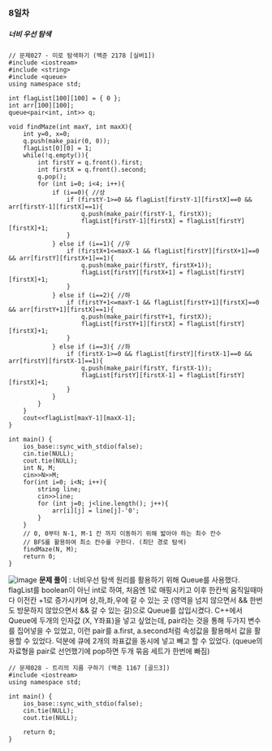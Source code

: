 ### 8일차
##### 너비 우선 탐색
```
// 문제027 - 미로 탐색하기 (백준 2178 [실버1])
#include <iostream>
#include <string>
#include <queue>
using namespace std;

int flagList[100][100] = { 0 };
int arr[100][100];
queue<pair<int, int>> q;

void findMaze(int maxY, int maxX){
    int y=0, x=0;
    q.push(make_pair(0, 0));
    flagList[0][0] = 1;
    while(!q.empty()){
        int firstY = q.front().first;
        int firstX = q.front().second;
        q.pop();
        for (int i=0; i<4; i++){
            if (i==0){ //상
                if (firstY-1>=0 && flagList[firstY-1][firstX]==0 && arr[firstY-1][firstX]==1){
                    q.push(make_pair(firstY-1, firstX));
                    flagList[firstY-1][firstX] = flagList[firstY][firstX]+1;
                } 
            } else if (i==1){ //우
                if (firstX+1<=maxX-1 && flagList[firstY][firstX+1]==0 && arr[firstY][firstX+1]==1){
                    q.push(make_pair(firstY, firstX+1));
                    flagList[firstY][firstX+1] = flagList[firstY][firstX]+1;
                } 
            } else if (i==2){ //하
                if (firstY+1<=maxY-1 && flagList[firstY+1][firstX]==0 && arr[firstY+1][firstX]==1){
                    q.push(make_pair(firstY+1, firstX));
                    flagList[firstY+1][firstX] = flagList[firstY][firstX]+1;
                } 
            } else if (i==3){ //좌
                if (firstX-1>=0 && flagList[firstY][firstX-1]==0 && arr[firstY][firstX-1]==1){
                    q.push(make_pair(firstY, firstX-1));
                    flagList[firstY][firstX-1] = flagList[firstY][firstX]+1;
                } 
            }
        }
    }
    cout<<flagList[maxY-1][maxX-1];
}

int main() {
    ios_base::sync_with_stdio(false);
    cin.tie(NULL);
    cout.tie(NULL);
    int N, M;
    cin>>N>>M;
    for(int i=0; i<N; i++){
        string line;
        cin>>line;
        for (int j=0; j<line.length(); j++){
            arr[i][j] = line[j]-'0';
        }
    }
    // 0, 0부터 N-1, M-1 칸 까지 이동하기 위해 밟아야 하는 최수 칸수
    // BFS를 활용하여 최소 칸수를 구한다. (최단 경로 탐색)
    findMaze(N, M);
    return 0;
}
```
![image](https://github.com/ChaeDoll/TIL/assets/108540812/fe96778f-a691-457f-b5d6-6da457e4110c)
**문제 풀이** : 너비우선 탐색 원리를 활용하기 위해 Queue를 사용했다. flagList를 boolean이 아닌 int로 하여, 처음엔 1로 매핑시키고 이후 한칸씩 움직일때마다 이전칸 +1로 증가시키며 상,하,좌,우에 갈 수 있는 곳 (영역을 넘지 않으면서 && 한번도 방문하지 않았으면서 && 갈 수 있는 길)으로 Queue를 삽입시켰다. C++에서 Queue에 두개의 인자값 (X, Y좌표)을 넣고 싶었는데, pair라는 것을 통해 두가지 변수를 집어넣을 수 있었고, 이런 pair를 a.first, a.second처럼 속성값을 활용해서 값을 활용할 수 있었다. 덕분에 큐에 2개의 좌표값을 동시에 넣고 빼고 할 수 있었다. (queue의 자료형을 pair로 선언했기에 pop하면 두개 묶음 세트가 한번에 빠짐)

```
// 문제028 - 트리의 지름 구하기 (백준 1167 [골드3])
#include <iostream>
using namespace std;

int main() {
    ios_base::sync_with_stdio(false);
    cin.tie(NULL);
    cout.tie(NULL);

    return 0;
}
```
